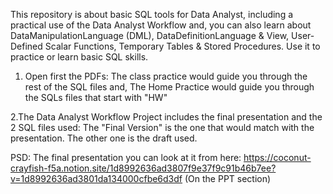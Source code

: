 This repository is about basic SQL tools for Data Analyst, including a practical use of the Data Analyst Workflow and, you can also learn about DataManipulationLanguage (DML), 
DataDefinitionLanguage & View, User-Defined Scalar Functions, Temporary Tables & Stored Procedures. Use it to practice or learn basic SQL skills.

1. Open first the PDFs: 
The class practice would guide you through the rest of the SQL files and,
The Home Practice would guide you through the SQLs files that start with "HW"

2.The Data Analyst Workflow Project includes the final presentation and the 2 SQL files used: The "Final Version" is the one that would match with the presentation. The other one is the draft used.

PSD: The final presentation you can look at it from here: https://coconut-crayfish-f5a.notion.site/1d8992636ad3807f9e37f9c91b46b7ee?v=1d8992636ad3801da134000cfbe6d3df
(On the PPT section)
